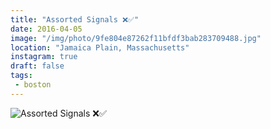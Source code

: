 ```yaml
---
title: "Assorted Signals ❌✅"
date: 2016-04-05
image: "/img/photo/9fe804e87262f11bfdf3bab283709488.jpg"
location: "Jamaica Plain, Massachusetts"
instagram: true
draft: false
tags:
 - boston
---
```


![Assorted Signals ❌✅](/img/photo/9fe804e87262f11bfdf3bab283709488.jpg)
